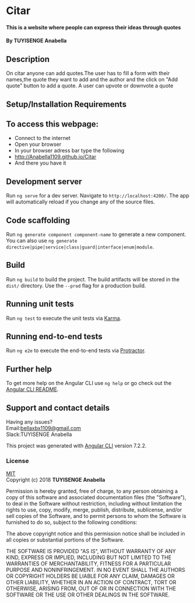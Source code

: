 # Citar
#### This is a website where people can express their ideas through quotes
#### By **TUYISENGE Anabella**
## Description
On citar anyone can add quotes.The user has to fill a form with their names,the quote they want to add and the author and the click on "Add quote" button to add a quote.
A user can upvote or downvote a quote
## Setup/Installation Requirements
## To access this webpage:
* Connect to the internet
* Open your browser
* In your browser adress bar type the following
* http://Anabella1109.github.io/Citar
* And there you have it


## Development server

Run `ng serve` for a dev server. Navigate to `http://localhost:4200/`. The app will automatically reload if you change any of the source files.

## Code scaffolding

Run `ng generate component component-name` to generate a new component. You can also use `ng generate directive|pipe|service|class|guard|interface|enum|module`.

## Build

Run `ng build` to build the project. The build artifacts will be stored in the `dist/` directory. Use the `--prod` flag for a production build.

## Running unit tests

Run `ng test` to execute the unit tests via [Karma](https://karma-runner.github.io).

## Running end-to-end tests

Run `ng e2e` to execute the end-to-end tests via [Protractor](http://www.protractortest.org/).

## Further help

To get more help on the Angular CLI use `ng help` or go check out the [Angular CLI README](https://github.com/angular/angular-cli/blob/master/README.md).
## Support and contact details
Having any issues?<br>
Email:bellaxbx1109@gmail.com<br>
Slack:TUYISENGE Anabella


This project was generated with [Angular CLI](https://github.com/angular/angular-cli) version 7.2.2.
### License
[MIT](https://choosealicense.com/licenses/mit/)<br>
Copyright (c) 2018 **TUYISENGE Anabella** 

Permission is hereby granted, free of charge, to any person obtaining a copy
of this software and associated documentation files (the "Software"), to deal
in the Software without restriction, including without limitation the rights
to use, copy, modify, merge, publish, distribute, sublicense, and/or sell
copies of the Software, and to permit persons to whom the Software is
furnished to do so, subject to the following conditions:

The above copyright notice and this permission notice shall be included in all
copies or substantial portions of the Software.

THE SOFTWARE IS PROVIDED "AS IS", WITHOUT WARRANTY OF ANY KIND, EXPRESS OR
IMPLIED, INCLUDING BUT NOT LIMITED TO THE WARRANTIES OF MERCHANTABILITY,
FITNESS FOR A PARTICULAR PURPOSE AND NONINFRINGEMENT. IN NO EVENT SHALL THE
AUTHORS OR COPYRIGHT HOLDERS BE LIABLE FOR ANY CLAIM, DAMAGES OR OTHER
LIABILITY, WHETHER IN AN ACTION OF CONTRACT, TORT OR OTHERWISE, ARISING FROM,
OUT OF OR IN CONNECTION WITH THE SOFTWARE OR THE USE OR OTHER DEALINGS IN THE
SOFTWARE.
